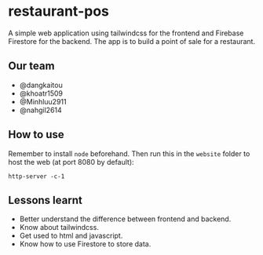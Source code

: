 # restaurant-pos

A simple web application using tailwindcss for the frontend and Firebase Firestore for the backend. The app is to build a point of sale for a restaurant.

## Our team
- @dangkaitou
- @khoatr1509
- @Minhluu2911
- @nahgil2614

## How to use
Remember to install `node` beforehand. Then run this in the `website` folder to host the web (at port 8080 by default):
```
http-server -c-1
```

## Lessons learnt
- Better understand the difference between frontend and backend.
- Know about tailwindcss.
- Get used to html and javascript.
- Know how to use Firestore to store data.